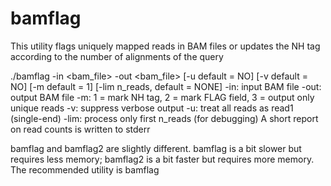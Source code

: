 bamflag
========
This utility flags uniquely mapped reads in BAM files or updates the NH tag according to the number of alignments of the query

./bamflag -in <bam_file> -out <bam_file> [-u default = NO] [-v default = NO] [-m <mode> default = 1] [-lim n_reads, default = NONE]
-in:	input BAM file
-out:	output BAM file
-m:	1 = mark NH tag, 2 = mark FLAG field, 3 = output only unique reads
-v:	suppress verbose output
-u:	treat all reads as read1 (single-end)
-lim:	process only first n_reads (for debugging)
A short report on read counts is written to stderr

bamflag and bamflag2 are slightly different.
bamflag is a bit slower but requires less memory; bamflag2 is a bit faster but requires more memory.
The recommended utility is bamflag

